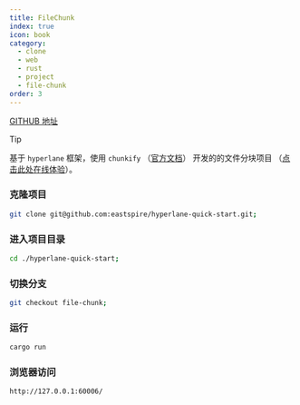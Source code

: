 ```yaml
---
title: FileChunk
index: true
icon: book
category:
  - clone
  - web
  - rust
  - project
  - file-chunk
order: 3
---
```


<Share colorful />

[GITHUB 地址](https://github.com/eastspire/hyperlane-quick-start/tree/file-chunk)

> [!tip]
>
> 基于 `hyperlane` 框架，使用 `chunkify`
> （[官方文档](../../chunkify/README.md)） 开发的的文件分块项目
> （[点击此处在线体验](https://file.ltpp.vip/)）。

### 克隆项目

```sh
git clone git@github.com:eastspire/hyperlane-quick-start.git;
```

### 进入项目目录

```sh
cd ./hyperlane-quick-start;
```

### 切换分支

```sh
git checkout file-chunk;
```

### 运行

```sh
cargo run
```

### 浏览器访问

```sh
http://127.0.0.1:60006/
```

<Bottom />
